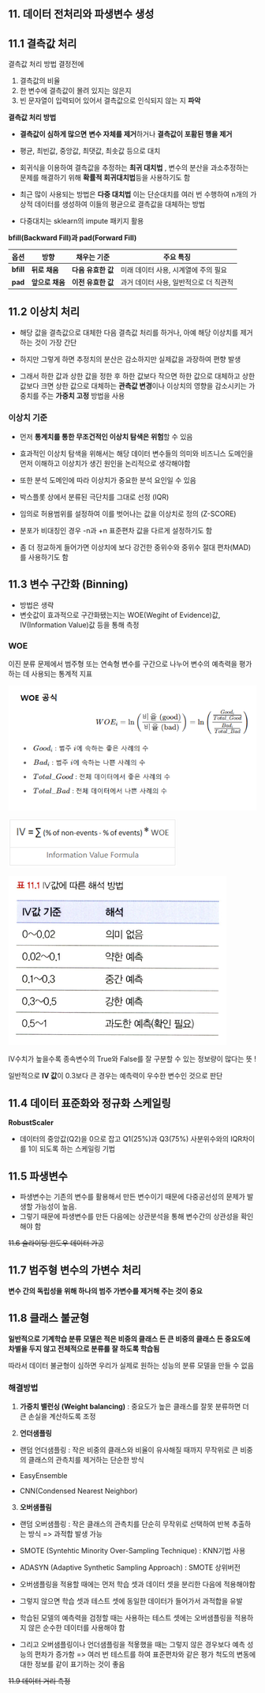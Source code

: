 ## 11. 데이터 전처리와 파생변수 생성 



## 11.1 결측값 처리 

 결측값 처리 방법 결정전에 

 1. 결측값의 비율
 2. 한 변수에 결측값이 몰려 있지는 않은지  
 3. 빈 문자열이 입력되어 있어서 결측값으로 인식되지 않는 지 **파악**

**결측값 처리 방법**   


-  **결측값이 심하게 많으면** **변수 자체를 제거**하거나 **결측값이 포홤된 행을 제거** 
-  평균, 최빈값, 중앙값, 최댓값, 최솟값 등으로 대치   

-  회귀식을 이용하여 결측값을 추정하는 **최귀 대치법** , 변수의 분산을 과소추정하는 문제를 해결하기 위해 **확률적 회귀대치법**등을 사용하기도 함   

-  최근 많이 사용되는 방법은 **다중 대치법** 이는 단순대치를 여러 번 수행하여 n개의 가상적 데이터를 생성하여 이들의 평균으로 결측값을 대체하는 방법    
- 다중대치는 sklearn의 impute 패키지 활용 

**bfill(Backward Fill)과 pad(Forward Fill)**

| **옵션** | **방향** | **채우는 기준** | **주요 특징** |
|-----------|---------|-----------------|----------------|
| **bfill** | **뒤로 채움** | **다음 유효한 값** | 미래 데이터 사용, 시계열에 주의 필요 |
| **pad**   | **앞으로 채움** | **이전 유효한 값** | 과거 데이터 사용, 일반적으로 더 직관적 |

## 11.2 이상치 처리 

- 해당 값을 결측값으로 대체한 다음 결측값 처리를 하거나, 아예 해당 이상치를 제거 하는 것이 가장 간단

- 하지만 그렇게 하면 추정치의 분산은 감소하지만 실제값을 과장하여 편향 발생

- 그래서 하한 값과 상한 값을 정한 후 하한 값보다 작으면 하한 값으로 대체하고 상한 값보다 크면 상한 값으로 대체하는 **관측값 변경**이나 이상치의 영향을 감소시키는 가중치를 주는 **가중치 고정** 방법을 사용 

### 이상치 기준 

- 먼저 **통계치를 통한 무조건적인 이상치 탐색은 위험**할 수 있음 

- 효과적인 이상치 탐색을 위해서는 해당 데이터 변수들의 의미와 비즈니스 도메인을 먼저 이해하고 이상치가 생긴 원인을 논리적으로 생각해야함 
- 또한 분석 도메인에 따라 이상치가 중요한 분석 요인일 수 있음 
- 박스플롯 상에서 분류된 극단치를 그대로 선정 (IQR)
- 임의로 허용범위를 설정하여 이를 벗어나는 값을 이상치로 정의 (Z-SCORE)
- 분포가 비대칭인 경우 -n과 +n 표준편차 값을 다르게 설정하기도 함 
- 좀 더 정교하게 들어가면 이상치에 보다 강건한 중위수와 중위수 절대 편차(MAD)를 사용하기도 함

## 11.3 변수 구간화 (Binning) 

- 방법은 생략 
- 변숫값이 효과적으로 구간화됐는지는 WOE(Wegiht of Evidence)값, IV(Information Value)값 등을 통해 측정  

### WOE 

이진 분류 문제에서 범주형 또는 연속형 변수를 구간으로 나누어 변수의 예측력을 평가하는 데 사용되는 통계적 지표   



![](/image_STA/6-2.PNG)  



![](/image_STA/6-3.PNG)  



![](/image_STA/6-1.PNG)  



IV수치가 높을수록 종속변수의 True와 False를 잘 구분할 수 있는 정보량이 많다는 뜻 ! 


일반적으로 **IV 값**이 0.3보다 큰 경우는 예측력이 우수한 변수인 것으로 판단


## 11.4  데이터 표준화와 정규화 스케일링 


**RobustScaler**
- 데이터의 중앙값(Q2)을 0으로 잡고 Q1(25%)과 Q3(75%) 사분위수와의 IQR차이를 1이 되도록 하는 스케일링 기법 

## 11.5 파생변수 

- 파생변수는 기존의 변수를 활용해서 만든 변수이기 때문에 다중공선성의 문제가 발생할 가능성이 높음.   
- 그렇기 때문에 파생변수를 만든 다음에는 상관분석을 통해 변수간의 상관성을 확인해야 함 

~~11.6 슬라이딩 윈도우 데이터 가공~~

## 11.7 범주형 변수의 가변수 처리 

**변수 간의 독립성을 위해 하나의 범주 가변수를 제거해 주는 것이 중요**

## 11.8 클래스 불균형 

**일반적으로 기계학습 분류 모델은 적은 비중의 클래스 든 큰 비중의 클래스 든 중요도에 차별을 두지 않고 전체적으로 분류를 잘 하도록 학습됨** 

따라서 데이터 불균형이 심하면 우리가 실제로 원하는 성능의 분류 모델을 만들 수 없음  

### 해결방법 
1. **가중치 밸런싱 (Weight balancing)** : 중요도가 높은 클래스를 잘못 분류하면 더 큰 
손실을 계산하도록 조정  

2. **언더샘플링** 
- 랜덤 언더샘플링 : 작은 비중의 클래스와 비율이 유사해질 때까지 무작위로 큰 비중의 클래스의 관측치를 제거하는 단순한 방식  
- EasyEnsemble

- CNN(Condensed Nearest Neighbor)
3. **오버샘플림**
- 랜덤 오버샘플링 : 작은 클래스의 관측치를 단순히 무작위로 선택하여 반복 추출하는 방식 => 과적합 발생 가능 
- SMOTE (Syntehtic Minority Over-Sampling Technique) : KNN기법 사용 
- ADASYN (Adaptive Synthetic Sampling Approach) : SMOTE 상위버전 

- 오버샘플링을 적용할 때에는 먼저 학습 셋과 데이터 셋을 분리한 다음에 적용해야함
- 그렇지 않으면 학습 셋과 테스트 셋에 동일한 데이터가 들어가서 과적합을 유발
- 학습된 모델의 예측력을 검정할 때는 사용하는 테스트 셋에는 오버샘플링을 적용하지 않은 순수한 데이터를 사용해야 함  
- 그리고 오버샘플링이나 언더샘플링을 적욯했을 때는 그렇지 않은 경우보다 예측 성능의 편차가 증가함 => 여러 번 테스트를 하여 표준편차와 같은 평가 척도의 변동에 대한 정보를 같이 표기하는 것이 좋음 

~~11.9 데이터 거리 측정~~